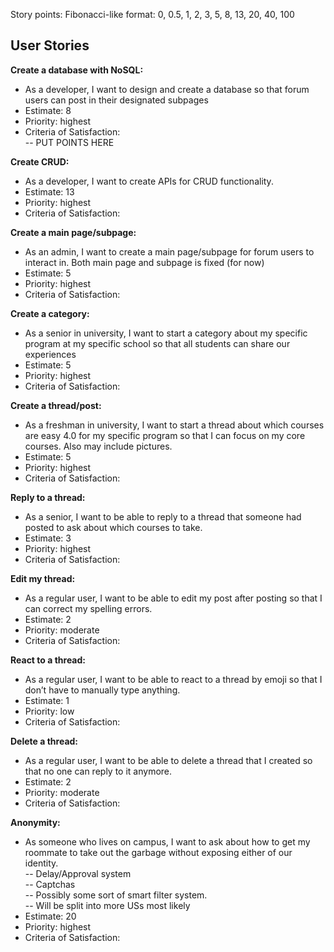 Story points:
Fibonacci-like format: 0, 0.5, 1, 2, 3, 5, 8, 13, 20, 40, 100


## User Stories  

**Create a database with NoSQL:** 
- As a developer, I want to design and create a database so that forum users can post in their designated subpages
- Estimate: 8
- Priority: highest
- Criteria of Satisfaction:  
-- PUT POINTS HERE  

**Create CRUD:** 
- As a developer, I want to create APIs for CRUD functionality.
- Estimate: 13
- Priority: highest
- Criteria of Satisfaction:

**Create a main page/subpage:**
- As an admin, I want to create a main page/subpage for forum users to interact in. Both main page and subpage is fixed (for now)
- Estimate: 5
- Priority: highest
- Criteria of Satisfaction:

**Create a category:**
- As a senior in university, I want to start a category about my specific program at my specific school so that all students can share our experiences
- Estimate: 5
- Priority: highest
- Criteria of Satisfaction:

**Create a thread/post:** 
- As a freshman in university, I want to start a thread about which courses are easy 4.0 for my specific program so that I can focus on my core courses. Also may include pictures. 
- Estimate: 5
- Priority: highest
- Criteria of Satisfaction:

**Reply to a thread:** 
- As a senior, I want to be able to reply to a thread that someone had posted to ask about which courses to take.
- Estimate: 3
- Priority: highest
- Criteria of Satisfaction:

**Edit my thread:** 
- As a regular user, I want to be able to edit my post after posting so that I can correct my spelling errors.
- Estimate: 2
- Priority: moderate
- Criteria of Satisfaction:

**React to a thread:** 
- As a regular user, I want to be able to react to a thread by emoji so that I don’t have to manually type anything.
- Estimate: 1
- Priority: low
- Criteria of Satisfaction:

**Delete a thread:** 
- As a regular user, I want to be able to delete a thread that I created so that no one can reply to it anymore.
- Estimate: 2
- Priority: moderate
- Criteria of Satisfaction:

**Anonymity:** 
- As someone who lives on campus, I want to ask about how to get my roommate to take out the garbage without exposing either of our identity.  
-- Delay/Approval system  
-- Captchas  
-- Possibly some sort of smart filter system.  
-- Will be split into more USs most likely
- Estimate: 20
- Priority: highest
- Criteria of Satisfaction:



